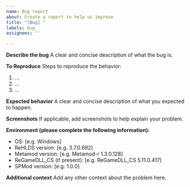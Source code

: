 ```yaml
---
name: Bug report
about: Create a report to help us improve
title: "[Bug] "
labels: bug
assignees: ''

---
```


**Describe the bug**
A clear and concise description of what the bug is.

**To Reproduce**
Steps to reproduce the behavior:
1. ...
2. ...
3. ...

**Expected behavior**
A clear and concise description of what you expected to happen.

**Screenshots**
If applicable, add screenshots to help explain your problem.

**Environment (please complete the following information):**
 - OS: [e.g. Windows]
 - ReHLDS version: [e.g. 3.7.0.692]
 - Metamod version: [e.g. Metamod-r 1.3.0.128]
 - ReGameDLL_CS (if present): [e.g. ReGameDLL_CS 5.11.0.417]
 - SPMod version: [e.g. 1.0.0]

**Additional context**
Add any other context about the problem here.
